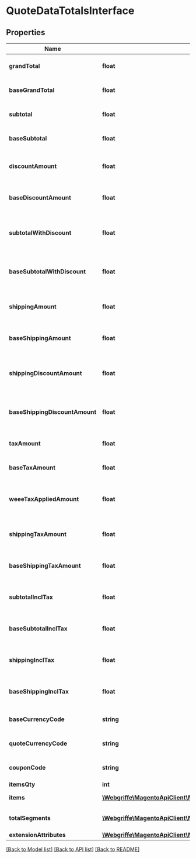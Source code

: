# QuoteDataTotalsInterface

## Properties
Name | Type | Description | Notes
------------ | ------------- | ------------- | -------------
**grandTotal** | **float** | Grand total in quote currency | [optional] 
**baseGrandTotal** | **float** | Grand total in base currency | [optional] 
**subtotal** | **float** | Subtotal in quote currency | [optional] 
**baseSubtotal** | **float** | Subtotal in base currency | [optional] 
**discountAmount** | **float** | Discount amount in quote currency | [optional] 
**baseDiscountAmount** | **float** | Discount amount in base currency | [optional] 
**subtotalWithDiscount** | **float** | Subtotal in quote currency with applied discount | [optional] 
**baseSubtotalWithDiscount** | **float** | Subtotal in base currency with applied discount | [optional] 
**shippingAmount** | **float** | Shipping amount in quote currency | [optional] 
**baseShippingAmount** | **float** | Shipping amount in base currency | [optional] 
**shippingDiscountAmount** | **float** | Shipping discount amount in quote currency | [optional] 
**baseShippingDiscountAmount** | **float** | Shipping discount amount in base currency | [optional] 
**taxAmount** | **float** | Tax amount in quote currency | [optional] 
**baseTaxAmount** | **float** | Tax amount in base currency | [optional] 
**weeeTaxAppliedAmount** | **float** | Item weee tax applied amount in quote currency. | 
**shippingTaxAmount** | **float** | Shipping tax amount in quote currency | [optional] 
**baseShippingTaxAmount** | **float** | Shipping tax amount in base currency | [optional] 
**subtotalInclTax** | **float** | Subtotal including tax in quote currency | [optional] 
**baseSubtotalInclTax** | **float** | Subtotal including tax in base currency | [optional] 
**shippingInclTax** | **float** | Shipping including tax in quote currency | [optional] 
**baseShippingInclTax** | **float** | Shipping including tax in base currency | [optional] 
**baseCurrencyCode** | **string** | Base currency code | [optional] 
**quoteCurrencyCode** | **string** | Quote currency code | [optional] 
**couponCode** | **string** | Applied coupon code | [optional] 
**itemsQty** | **int** | Items qty | [optional] 
**items** | [**\Webgriffe\MagentoApiClient\Model\QuoteDataTotalsItemInterface[]**](QuoteDataTotalsItemInterface.md) | Totals by items | [optional] 
**totalSegments** | [**\Webgriffe\MagentoApiClient\Model\QuoteDataTotalSegmentInterface[]**](QuoteDataTotalSegmentInterface.md) | Dynamically calculated totals | 
**extensionAttributes** | [**\Webgriffe\MagentoApiClient\Model\QuoteDataTotalsExtensionInterface**](QuoteDataTotalsExtensionInterface.md) |  | [optional] 

[[Back to Model list]](../README.md#documentation-for-models) [[Back to API list]](../README.md#documentation-for-api-endpoints) [[Back to README]](../README.md)


